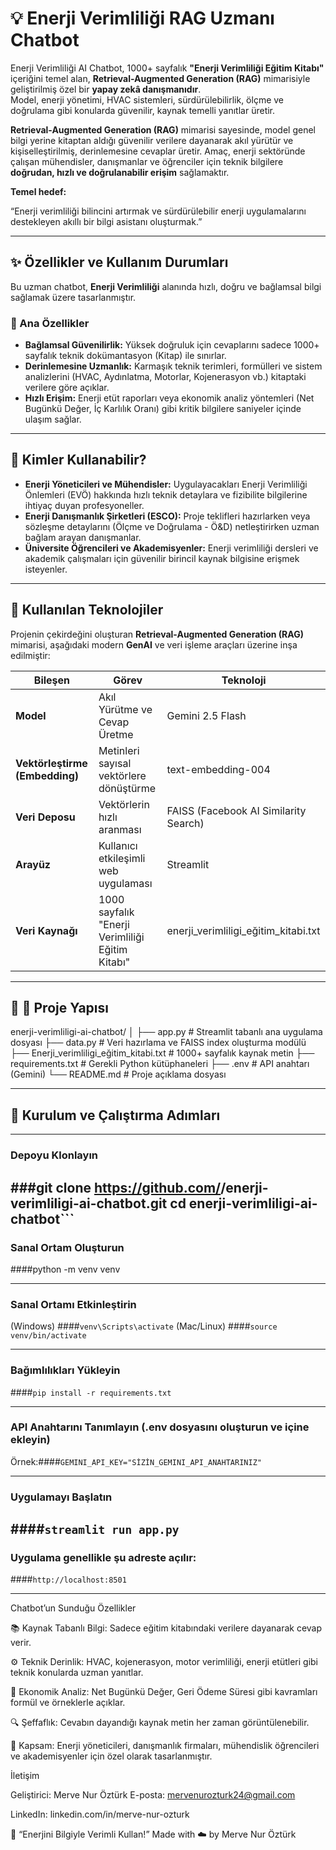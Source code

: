# 💡 Enerji Verimliliği RAG Uzmanı Chatbot

Enerji Verimliliği AI Chatbot, 1000+ sayfalık **"Enerji Verimliliği Eğitim Kitabı"** içeriğini temel alan, **Retrieval-Augmented Generation (RAG)** mimarisiyle geliştirilmiş özel bir **yapay zekâ danışmanıdır**.  
Model, enerji yönetimi, HVAC sistemleri, sürdürülebilirlik, ölçme ve doğrulama gibi konularda güvenilir, kaynak temelli yanıtlar üretir.
  
**Retrieval-Augmented Generation (RAG)** mimarisi sayesinde, model genel bilgi yerine kitaptan aldığı güvenilir verilere dayanarak akıl yürütür ve kişiselleştirilmiş, derinlemesine cevaplar üretir.
Amaç, enerji sektöründe çalışan mühendisler, danışmanlar ve öğrenciler için teknik bilgilere **doğrudan, hızlı ve doğrulanabilir erişim** sağlamaktır.

**Temel hedef:** 

“Enerji verimliliği bilincini artırmak ve sürdürülebilir enerji uygulamalarını destekleyen akıllı bir bilgi asistanı oluşturmak.”

---

## ✨ Özellikler ve Kullanım Durumları

Bu uzman chatbot, **Enerji Verimliliği** alanında hızlı, doğru ve bağlamsal bilgi sağlamak üzere tasarlanmıştır.

### 🔹 Ana Özellikler

- **Bağlamsal Güvenilirlik:** Yüksek doğruluk için cevaplarını sadece 1000+ sayfalık teknik dokümantasyon (Kitap) ile sınırlar.  
- **Derinlemesine Uzmanlık:** Karmaşık teknik terimleri, formülleri ve sistem analizlerini (HVAC, Aydınlatma, Motorlar, Kojenerasyon vb.) kitaptaki verilere göre açıklar.  
- **Hızlı Erişim:** Enerji etüt raporları veya ekonomik analiz yöntemleri (Net Bugünkü Değer, İç Karlılık Oranı) gibi kritik bilgilere saniyeler içinde ulaşım sağlar.

---

## 👥 Kimler Kullanabilir?

- **Enerji Yöneticileri ve Mühendisler:** Uygulayacakları Enerji Verimliliği Önlemleri (EVÖ) hakkında hızlı teknik detaylara ve fizibilite bilgilerine ihtiyaç duyan profesyoneller.  
- **Enerji Danışmanlık Şirketleri (ESCO):** Proje teklifleri hazırlarken veya sözleşme detaylarını (Ölçme ve Doğrulama - Ö&D) netleştirirken uzman bağlam arayan danışmanlar.  
- **Üniversite Öğrencileri ve Akademisyenler:** Enerji verimliliği dersleri ve akademik çalışmaları için güvenilir birincil kaynak bilgisine erişmek isteyenler.

---

## 🚀 Kullanılan Teknolojiler

Projenin çekirdeğini oluşturan **Retrieval-Augmented Generation (RAG)** mimarisi, aşağıdaki modern **GenAI** ve veri işleme araçları üzerine inşa edilmiştir:

| Bileşen | Görev | Teknoloji |
|----------|--------|-----------|
| **Model** | Akıl Yürütme ve Cevap Üretme | Gemini 2.5 Flash |
| **Vektörleştirme (Embedding)** | Metinleri sayısal vektörlere dönüştürme | text-embedding-004 |
| **Veri Deposu** | Vektörlerin hızlı aranması | FAISS (Facebook AI Similarity Search) |
| **Arayüz** | Kullanıcı etkileşimli web uygulaması | Streamlit |
| **Veri Kaynağı** | 1000 sayfalık "Enerji Verimliliği Eğitim Kitabı" | enerji_verimliligi_eğitim_kitabi.txt |

---

## 📂 📂 Proje Yapısı

enerji-verimliligi-ai-chatbot/
│
├── app.py # Streamlit tabanlı ana uygulama dosyası
├── data.py # Veri hazırlama ve FAISS index oluşturma modülü
├── Enerji_verimliligi_eğitim_kitabi.txt # 1000+ sayfalık kaynak metin
├── requirements.txt # Gerekli Python kütüphaneleri
├── .env # API anahtarı (Gemini)
└── README.md # Proje açıklama dosyası


---

## 🔧 Kurulum ve Çalıştırma Adımları
---

### Depoyu Klonlayın
###git clone https://github.com/<kullanici-adiniz>/enerji-verimliligi-ai-chatbot.git
cd enerji-verimliligi-ai-chatbot```
---

### Sanal Ortam Oluşturun

####python -m venv venv

---
### Sanal Ortamı Etkinleştirin
(Windows)
####```venv\Scripts\activate```
(Mac/Linux)
####```source venv/bin/activate```

---
### Bağımlılıkları Yükleyin
####```pip install -r requirements.txt```

---
### API Anahtarını Tanımlayın (.env dosyasını oluşturun ve içine ekleyin)
Örnek:####```GEMINI_API_KEY="SİZİN_GEMINI_API_ANAHTARINIZ"```

---
### Uygulamayı Başlatın
####```streamlit run app.py```
---

### Uygulama genellikle şu adreste açılır:
####```http://localhost:8501```


----
Chatbot’un Sunduğu Özellikler

📚 Kaynak Tabanlı Bilgi: Sadece eğitim kitabındaki verilere dayanarak cevap verir.

⚙️ Teknik Derinlik: HVAC, kojenerasyon, motor verimliliği, enerji etütleri gibi teknik konularda uzman yanıtlar.

🧾 Ekonomik Analiz: Net Bugünkü Değer, Geri Ödeme Süresi gibi kavramları formül ve örneklerle açıklar.

🔍 Şeffaflık: Cevabın dayandığı kaynak metin her zaman görüntülenebilir.

🎯 Kapsam: Enerji yöneticileri, danışmanlık firmaları, mühendislik öğrencileri ve akademisyenler için özel olarak tasarlanmıştır.


İletişim

Geliştirici: Merve Nur Öztürk
E-posta: mervenurozturk24@gmail.com

LinkedIn: linkedin.com/in/merve-nur-ozturk

💚 “Enerjini Bilgiyle Verimli Kullan!”
Made with ☁️ by Merve Nur Öztürk
